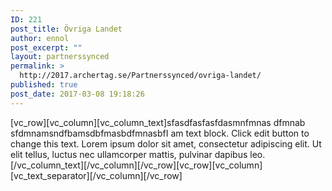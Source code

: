 ```yaml
---
ID: 221
post_title: Övriga Landet
author: ennol
post_excerpt: ""
layout: partnerssynced
permalink: >
  http://2017.archertag.se/Partnerssynced/ovriga-landet/
published: true
post_date: 2017-03-08 19:18:26
---
```

[vc_row][vc_column][vc_column_text]sfasdfasfasfdasmnfmnas dfmnab sfdmnamsndfbamsdbfmasbdfmnasbfI am text block. Click edit button to change this text. Lorem ipsum dolor sit amet, consectetur adipiscing elit. Ut elit tellus, luctus nec ullamcorper mattis, pulvinar dapibus leo.[/vc_column_text][/vc_column][/vc_row][vc_row][vc_column][vc_text_separator][/vc_column][/vc_row]